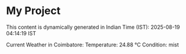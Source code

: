 # My Project

This content is dynamically generated in Indian Time (IST): 2025-08-19 04:14:19 IST


Current Weather in Coimbatore:
Temperature: 24.88 °C
Condition: mist
